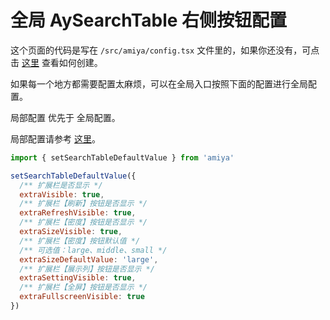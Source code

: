 # 全局 AySearchTable 右侧按钮配置

这个页面的代码是写在 `/src/amiya/config.tsx` 文件里的，如果你还没有，可点击 [这里](../) 查看如何创建。

如果每一个地方都需要配置太麻烦，可以在全局入口按照下面的配置进行全局配置。

局部配置 优先于 全局配置。

局部配置请参考 [这里](/table/扩展按钮配置)。

```js
import { setSearchTableDefaultValue } from 'amiya'

setSearchTableDefaultValue({
  /** 扩展栏是否显示 */
  extraVisible: true,
  /** 扩展栏【刷新】按钮是否显示 */
  extraRefreshVisible: true,
  /** 扩展栏【密度】按钮是否显示 */
  extraSizeVisible: true,
  /** 扩展栏【密度】按钮默认值 */
  /** 可选值：large、middle、small */
  extraSizeDefaultValue: 'large',
  /** 扩展栏【展示列】按钮是否显示 */
  extraSettingVisible: true,
  /** 扩展栏【全屏】按钮是否显示 */
  extraFullscreenVisible: true
})
```

